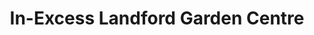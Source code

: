 ---
title: "In-Excess Landford Garden Centre"
url: /landford/in-excess-landford-garden-centre/
shop: Garten-Center
---